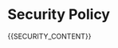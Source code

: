 <!--
  Generated by oss-doctor.
  You can edit this file; oss-doctor won't overwrite without --force.
-->

# Security Policy

{{SECURITY_CONTENT}}
